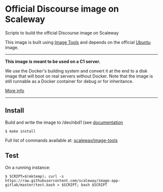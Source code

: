 Official Discourse image on Scaleway
====================================

Scripts to build the official Discourse image on Scaleway

This image is built using [Image Tools](https://github.com/scaleway/image-tools) and depends on the official [Ubuntu](https://github.com/scaleway/image-ubuntu) image.

---

**This image is meant to be used on a C1 server.**

We use the Docker's building system and convert it at the end to a disk image that will boot on real servers without Docker. Note that the image is still runnable as a Docker container for debug or for inheritance.

[More info](https://github.com/scaleway/image-tools#docker-based-builder)

---

Install
-------

Build and write the image to /dev/nbd1 (see [documentation](https://www.scaleway.com/docs/create-an-image-with-docker)

    $ make install

Full list of commands available at: [scaleway/image-tools](https://github.com/scaleway/image-tools/tree/master#commands)

Test
----

On a running instance:

    $ SCRIPT=$(mktemp); curl -s https://raw.githubusercontent.com/scaleway/image-app-gitlab/master/test.bash > $SCRIPT; bash $SCRIPT
